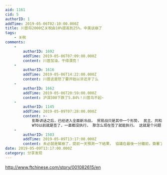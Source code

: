 ```yaml
---
aid: 1161
cid: 5
authorID: 1
addTime: 2019-05-06T02:10:00.000Z
title: 川普将2000亿关税由10%提高到25%，中美谈崩了
tags:
    - 关税
comments:
    -
        authorID: 1692
        addTime: 2019-05-06T07:09:00.000Z
        content: 川普加油，干得漂亮！
    -
        authorID: 1616
        addTime: 2019-05-06T14:22:00.000Z
        content: 川普这是怒了要开始以牙还牙了么
    -
        authorID: 1662
        addTime: 2019-05-06T20:59:00.000Z
        content: 沪深300下跌了5.84%！川普鸟不起~
    -
        authorID: 1145
        addTime: 2019-05-09T07:28:00.000Z
        content: >-
            彭斯讲话之后，已经进入全面新冷战， 贸易战只是其中一个形势， 民主、共和两党的共识， 肯定暴打中国，短时间肯定签不到啥东西，
            WTO以前就是签了，一直都没执行， 那怎么现在签了就能执行。 这就是个问题
    -
        authorID: 1503
        addTime: 2019-05-09T13:17:00.000Z
        content: 未必就是幫崩了，提前一天預測一下結果， 協議在最後一分鐘前，簽署了。
date: 2019-05-09T13:17:00.000Z
category: 分享发现
---
```


http://www.ftchinese.com/story/001082615/en
